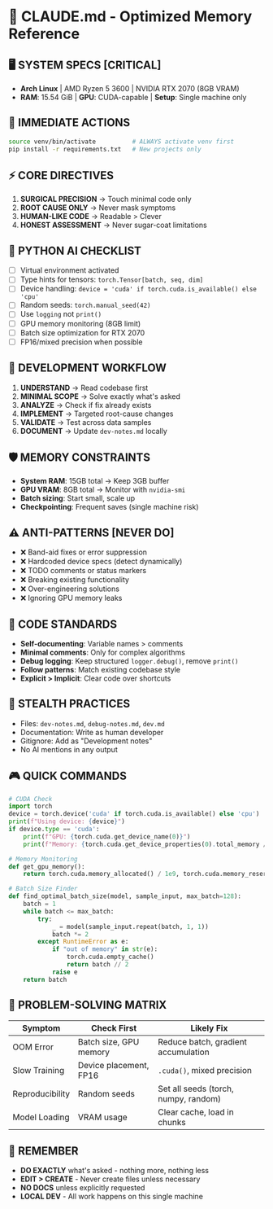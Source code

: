 # 🧠 CLAUDE.md - Optimized Memory Reference

## 🖥️ SYSTEM SPECS [CRITICAL]
- **Arch Linux** | AMD Ryzen 5 3600 | NVIDIA RTX 2070 (8GB VRAM)
- **RAM**: 15.54 GiB | **GPU**: CUDA-capable | **Setup**: Single machine only

## 🚀 IMMEDIATE ACTIONS
```bash
source venv/bin/activate          # ALWAYS activate venv first
pip install -r requirements.txt   # New projects only
```

## ⚡ CORE DIRECTIVES
1. **SURGICAL PRECISION** → Touch minimal code only
2. **ROOT CAUSE ONLY** → Never mask symptoms  
3. **HUMAN-LIKE CODE** → Readable > Clever
4. **HONEST ASSESSMENT** → Never sugar-coat limitations

## 🎯 PYTHON AI CHECKLIST
- [ ] Virtual environment activated
- [ ] Type hints for tensors: `torch.Tensor[batch, seq, dim]`
- [ ] Device handling: `device = 'cuda' if torch.cuda.is_available() else 'cpu'`
- [ ] Random seeds: `torch.manual_seed(42)` 
- [ ] Use `logging` not `print()`
- [ ] GPU memory monitoring (8GB limit)
- [ ] Batch size optimization for RTX 2070
- [ ] FP16/mixed precision when possible

## 🔧 DEVELOPMENT WORKFLOW
1. **UNDERSTAND** → Read codebase first
2. **MINIMAL SCOPE** → Solve exactly what's asked
3. **ANALYZE** → Check if fix already exists
4. **IMPLEMENT** → Targeted root-cause changes
5. **VALIDATE** → Test across data samples
6. **DOCUMENT** → Update `dev-notes.md` locally

## 🛡️ MEMORY CONSTRAINTS
- **System RAM**: 15GB total → Keep 3GB buffer
- **GPU VRAM**: 8GB total → Monitor with `nvidia-smi`
- **Batch sizing**: Start small, scale up
- **Checkpointing**: Frequent saves (single machine risk)

## ⚠️ ANTI-PATTERNS [NEVER DO]
- ❌ Band-aid fixes or error suppression
- ❌ Hardcoded device specs (detect dynamically)
- ❌ TODO comments or status markers
- ❌ Breaking existing functionality
- ❌ Over-engineering solutions
- ❌ Ignoring GPU memory leaks

## 📝 CODE STANDARDS
- **Self-documenting**: Variable names > comments
- **Minimal comments**: Only for complex algorithms
- **Debug logging**: Keep structured `logger.debug()`, remove `print()`
- **Follow patterns**: Match existing codebase style
- **Explicit > Implicit**: Clear code over shortcuts

## 🥷 STEALTH PRACTICES
- Files: `dev-notes.md`, `debug-notes.md`, `dev.md`
- Documentation: Write as human developer
- Gitignore: Add as "Development notes"
- No AI mentions in any output

## 🎮 QUICK COMMANDS
```python
# CUDA Check
import torch
device = torch.device('cuda' if torch.cuda.is_available() else 'cpu')
print(f"Using device: {device}")
if device.type == 'cuda':
    print(f"GPU: {torch.cuda.get_device_name(0)}")
    print(f"Memory: {torch.cuda.get_device_properties(0).total_memory / 1e9:.2f} GB")

# Memory Monitoring
def get_gpu_memory():
    return torch.cuda.memory_allocated() / 1e9, torch.cuda.memory_reserved() / 1e9

# Batch Size Finder
def find_optimal_batch_size(model, sample_input, max_batch=128):
    batch = 1
    while batch <= max_batch:
        try:
            _ = model(sample_input.repeat(batch, 1, 1))
            batch *= 2
        except RuntimeError as e:
            if "out of memory" in str(e):
                torch.cuda.empty_cache()
                return batch // 2
            raise e
    return batch
```

## 🔄 PROBLEM-SOLVING MATRIX
| Symptom | Check First | Likely Fix |
|---------|------------|------------|
| OOM Error | Batch size, GPU memory | Reduce batch, gradient accumulation |
| Slow Training | Device placement, FP16 | `.cuda()`, mixed precision |
| Reproducibility | Random seeds | Set all seeds (torch, numpy, random) |
| Model Loading | VRAM usage | Clear cache, load in chunks |

## 📌 REMEMBER
- **DO EXACTLY** what's asked - nothing more, nothing less
- **EDIT > CREATE** - Never create files unless necessary
- **NO DOCS** unless explicitly requested
- **LOCAL DEV** - All work happens on this single machine
